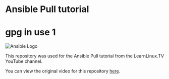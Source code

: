 # Ansible Pull tutorial
# gpg in use 1

![Ansible Logo](https://www.learnlinux.tv/wp-content/uploads/2020/12/ansible-e1607524003363.png)

This repository was used for the Ansible Pull tutorial from the LearnLinux.TV YouTube channel.

You can view the original video for this repository [here](https://youtu.be/sn1HQq_GFNE).
